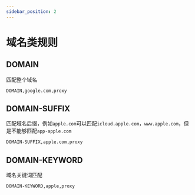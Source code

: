 ```yaml
---
sidebar_position: 2
---
```


# 域名类规则

## DOMAIN
匹配整个域名
```
DOMAIN,google.com,proxy
```

## DOMAIN-SUFFIX
匹配域名后缀，例如`apple.com`可以匹配`icloud.apple.com`，`www.apple.com`，但是不能够匹配`app-apple.com`
```
DOMAIN-SUFFIX,apple.com,proxy
```

## DOMAIN-KEYWORD
域名关键词匹配
```
DOMAIN-KEYWORD,apple,proxy
```